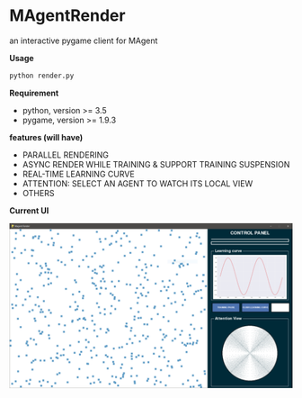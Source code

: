 # MAgentRender
an interactive pygame client for MAgent

**Usage**

```python
python render.py
```

**Requirement**

- python, version >= 3.5
- pygame, version >= 1.9.3

**features (will have)**

- PARALLEL RENDERING
- ASYNC RENDER WHILE TRAINING & SUPPORT TRAINING SUSPENSION
- REAL-TIME LEARNING CURVE
- ATTENTION: SELECT AN AGENT TO WATCH ITS LOCAL VIEW
- OTHERS

**Current UI**

<img src="assets/Capture.PNG" style="zoom: 50%">

